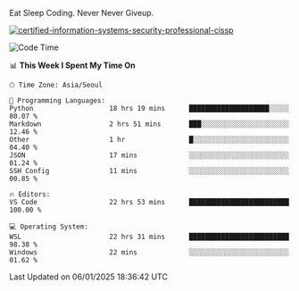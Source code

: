 Eat Sleep Coding.
Never Never Giveup.

[![certified-information-systems-security-professional-cissp](https://user-images.githubusercontent.com/44606727/157613689-acd84ec6-5f8f-4e79-89d9-a8d51f033634.png)](https://www.credly.com/badges/f394a010-85a0-450b-9136-8043af01d71c/public_url)

<!--START_SECTION:waka-->
![Code Time](http://img.shields.io/badge/Code%20Time-3%2C697%20hrs%2027%20mins-blue)

📊 **This Week I Spent My Time On** 

```text
🕑︎ Time Zone: Asia/Seoul

💬 Programming Languages: 
Python                   18 hrs 19 mins      ████████████████████░░░░░   80.07 % 
Markdown                 2 hrs 51 mins       ███░░░░░░░░░░░░░░░░░░░░░░   12.46 % 
Other                    1 hr                █░░░░░░░░░░░░░░░░░░░░░░░░   04.40 % 
JSON                     17 mins             ░░░░░░░░░░░░░░░░░░░░░░░░░   01.24 % 
SSH Config               11 mins             ░░░░░░░░░░░░░░░░░░░░░░░░░   00.85 % 

🔥 Editors: 
VS Code                  22 hrs 53 mins      █████████████████████████   100.00 % 

💻 Operating System: 
WSL                      22 hrs 31 mins      █████████████████████████   98.38 % 
Windows                  22 mins             ░░░░░░░░░░░░░░░░░░░░░░░░░   01.62 % 
```


 Last Updated on 06/01/2025 18:36:42 UTC
<!--END_SECTION:waka-->
